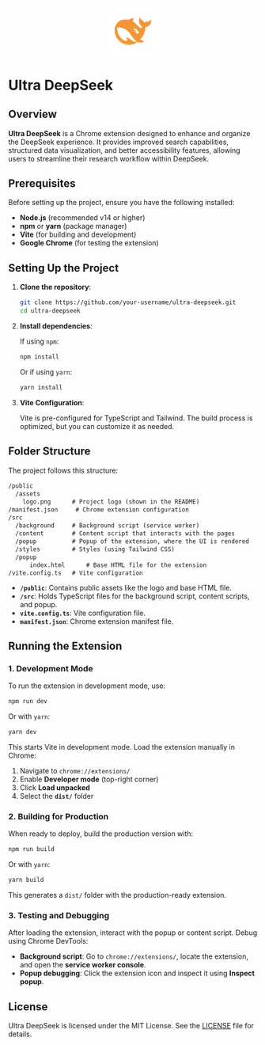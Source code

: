 <div align="center" style="border-radius: 8px;">
  <img src="public/assets/deepseek-logo.png" alt="Project Logo" style="border-radius: 8px;" width="100" />
</div>

# Ultra DeepSeek

## Overview

**Ultra DeepSeek** is a Chrome extension designed to enhance and organize the DeepSeek experience. It provides improved search capabilities, structured data visualization, and better accessibility features, allowing users to streamline their research workflow within DeepSeek.

## Prerequisites

Before setting up the project, ensure you have the following installed:

- **Node.js** (recommended v14 or higher)
- **npm** or **yarn** (package manager)
- **Vite** (for building and development)
- **Google Chrome** (for testing the extension)

## Setting Up the Project

1. **Clone the repository**:

   ```bash
   git clone https://github.com/your-username/ultra-deepseek.git
   cd ultra-deepseek
   ```

2. **Install dependencies**:

   If using `npm`:

   ```bash
   npm install
   ```

   Or if using `yarn`:

   ```bash
   yarn install
   ```

3. **Vite Configuration**:

   Vite is pre-configured for TypeScript and Tailwind. The build process is optimized, but you can customize it as needed.

## Folder Structure

The project follows this structure:

```
/public
  /assets
    logo.png      # Project logo (shown in the README)
/manifest.json     # Chrome extension configuration
/src
  /background     # Background script (service worker)
  /content        # Content script that interacts with the pages
  /popup          # Popup of the extension, where the UI is rendered
  /styles         # Styles (using Tailwind CSS)
  /popup
      index.html      # Base HTML file for the extension
/vite.config.ts   # Vite configuration
```

- **`/public`**: Contains public assets like the logo and base HTML file.
- **`/src`**: Holds TypeScript files for the background script, content scripts, and popup.
- **`vite.config.ts`**: Vite configuration file.
- **`manifest.json`**: Chrome extension manifest file.

## Running the Extension

### 1. **Development Mode**

To run the extension in development mode, use:

```bash
npm run dev
```

Or with `yarn`:

```bash
yarn dev
```

This starts Vite in development mode. Load the extension manually in Chrome:

1. Navigate to `chrome://extensions/`
2. Enable **Developer mode** (top-right corner)
3. Click **Load unpacked**
4. Select the **`dist/`** folder

### 2. **Building for Production**

When ready to deploy, build the production version with:

```bash
npm run build
```

Or with `yarn`:

```bash
yarn build
```

This generates a `dist/` folder with the production-ready extension.

### 3. **Testing and Debugging**

After loading the extension, interact with the popup or content script. Debug using Chrome DevTools:

- **Background script**: Go to `chrome://extensions/`, locate the extension, and open the **service worker console**.
- **Popup debugging**: Click the extension icon and inspect it using **Inspect popup**.

## License

Ultra DeepSeek is licensed under the MIT License. See the [LICENSE](LICENSE) file for details.


